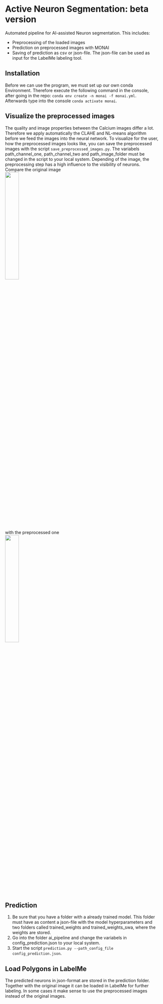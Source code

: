 # Active Neuron Segmentation: beta version
Automated pipeline for AI-assisted Neuron segmentation.
This includes:
* Preprocessing of the loaded images
* Prediction on preprocessed images with MONAI
* Saving of prediction as csv or json-file. The json-file can be used
as input for the LabelMe labeling tool.

## Installation
Before we can use the program, we must set up our own conda Environment.
Therefore execute the following command in the console, after going in the repo:
```conda env create -n monai -f monai.yml```.
Afterwards type into the console
```conda activate monai```.

## Visualize the preprocessed images
The quality and image properties between the Calcium images differ a lot. Therefore we apply automatically
the CLAHE and NL-means algorithm before we feed the images into the neural network.
To visualize for the user, how the preprocessed images looks like, you can save the preprocessed images
with the script ```save_preprocessed_images.py```. The variabels path_channel_one, path_channel_two and path_image_folder
must be changed in the script to your local system.
Depending of the image, the preprocessing step has a high influence to the visibility of neurons. 
Compare the original image <br>
<img src="Img_190124_spon_15-14-32_moco_original.png#center" width="30%" height="30%" /> <br>
with the preprocessed one <br>
<img src="Img_190124_spon_15-14-32_moco_preprocessed.png#cenetr" width="30%" height="30%" /><br>

## Prediction
1. Be sure that you have a folder with a already trained model. This folder must have as content a json-file with 
the model hyperparameters and two folders called trained_weights and trained_weights_swa, where the weights are stored.<br>
2. Go into the folder ai_pipeline and change the variabels in config_prediction.json to your local system. <br>
3. Start the script ```prediction.py --path_config_file config_prediction.json```. <br>

## Load Polygons in LabelMe
The predicted neurons in json-format are stored in the prediction folder.
Together with the original image it can be loaded in LabelMe for further labeling. In some cases it make sense to use the preprocessed images 
instead of the original images.